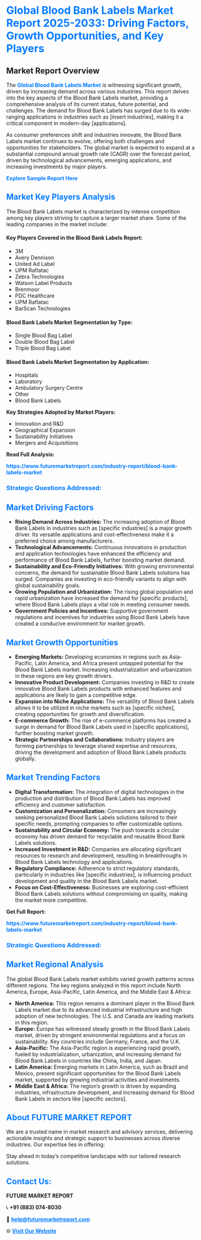 <h1 style="color: #007BFF;">Global Blood Bank Labels Market Report 2025-2033: Driving Factors, Growth Opportunities, and Key Players</h1>

<section id="overview">
<h2>Market Report Overview</h2>
<p>The <a href="https://www.futuremarketreport.com/industry-report/blood-bank-labels-market" style="color: #007BFF; text-decoration: none;"><strong>Global Blood Bank Labels Market</strong></a> is witnessing significant growth, driven by increasing demand across various industries. This report delves into the key aspects of the Blood Bank Labels market, providing a comprehensive analysis of its current status, future potential, and challenges. The demand for Blood Bank Labels has surged due to its wide-ranging applications in industries such as [insert industries], making it a critical component in modern-day [applications].</p>
<p>As consumer preferences shift and industries innovate, the Blood Bank Labels market continues to evolve, offering both challenges and opportunities for stakeholders. The global market is expected to expand at a substantial compound annual growth rate (CAGR) over the forecast period, driven by technological advancements, emerging applications, and increasing investments by major players.</p>
</section>

<section id="overview">
<p><a href="https://www.futuremarketreport.com/request-sample/reportId=125253" style="color: #007BFF; text-decoration: none;"><strong>Explore Sample Report Here</strong></a></p>
</section>

<section id="key-players">
<h2 style="color: #007BFF;">Market Key Players Analysis</h2>
<p>The Blood Bank Labels market is characterized by intense competition among key players striving to capture a larger market share. Some of the leading companies in the market include:</p>
<h4>Key Players Covered in the Blood Bank Labels Report:</h4>
<ul><li>3M</li><li>Avery Dennison</li><li>United Ad Label</li><li>UPM Raflatac</li><li>Zebra Technologies</li><li>Watson Label Products</li><li>Brenmoor</li><li>PDC Healthcare</li><li>UPM Raflatac</li><li>BarScan Technologies</li></ul>
<h4>Blood Bank Labels Market Segmentation by Type:</h4>
<ul><li>Single Blood Bag Label</li><li>Double Blood Bag Label</li><li>Triple Blood Bag Label</li></ul>

<h4>Blood Bank Labels Market Segmentation by Application:</h4>
<ul><li>Hospitals</li><li>Laboratory</li><li>Ambulatory Surgery Centre</li><li>Other</li><li>Blood Bank Labels</li></ul>
<p><strong>Key Strategies Adopted by Market Players:</strong></p>
<ul>
<li>Innovation and R&D</li>
<li>Geographical Expansion</li>
<li>Sustainability Initiatives</li>
<li>Mergers and Acquisitions</li>
</ul>
</section>

<section>
<p><strong>Read Full Analysis: </strong></p><a href="https://www.futuremarketreport.com/industry-report/blood-bank-labels-market" style="color: #007BFF; text-decoration: none;"><strong>https://www.futuremarketreport.com/industry-report/blood-bank-labels-market</strong></a>
<h3 style="color: #007BFF;">Strategic Questions Addressed:</h3>
</section>

<section id="driving-factors">
<h2 style="color: #007BFF;">Market Driving Factors</h2>
<ul>
<li><strong>Rising Demand Across Industries:</strong> The increasing adoption of Blood Bank Labels in industries such as [specific industries] is a major growth driver. Its versatile applications and cost-effectiveness make it a preferred choice among manufacturers.</li>
<li><strong>Technological Advancements:</strong> Continuous innovations in production and application technologies have enhanced the efficiency and performance of Blood Bank Labels, further boosting market demand.</li>
<li><strong>Sustainability and Eco-Friendly Initiatives:</strong> With growing environmental concerns, the demand for sustainable Blood Bank Labels solutions has surged. Companies are investing in eco-friendly variants to align with global sustainability goals.</li>
<li><strong>Growing Population and Urbanization:</strong> The rising global population and rapid urbanization have increased the demand for [specific products], where Blood Bank Labels plays a vital role in meeting consumer needs.</li>
<li><strong>Government Policies and Incentives:</strong> Supportive government regulations and incentives for industries using Blood Bank Labels have created a conducive environment for market growth.</li>
</ul>
</section>

<section id="growth-opportunities">
<h2 style="color: #007BFF;">Market Growth Opportunities</h2>
<ul>
<li><strong>Emerging Markets:</strong> Developing economies in regions such as Asia-Pacific, Latin America, and Africa present untapped potential for the Blood Bank Labels market. Increasing industrialization and urbanization in these regions are key growth drivers.</li>
<li><strong>Innovative Product Development:</strong> Companies investing in R&D to create innovative Blood Bank Labels products with enhanced features and applications are likely to gain a competitive edge.</li>
<li><strong>Expansion into Niche Applications:</strong> The versatility of Blood Bank Labels allows it to be utilized in niche markets such as [specific niches], creating opportunities for growth and diversification.</li>
<li><strong>E-commerce Growth:</strong> The rise of e-commerce platforms has created a surge in demand for Blood Bank Labels used in [specific applications], further boosting market growth.</li>
<li><strong>Strategic Partnerships and Collaborations:</strong> Industry players are forming partnerships to leverage shared expertise and resources, driving the development and adoption of Blood Bank Labels products globally.</li>
</ul>
</section>

<section id="trending-factors">
<h2 style="color: #007BFF;">Market Trending Factors</h2>
<ul>
<li><strong>Digital Transformation:</strong> The integration of digital technologies in the production and distribution of Blood Bank Labels has improved efficiency and customer satisfaction.</li>
<li><strong>Customization and Personalization:</strong> Consumers are increasingly seeking personalized Blood Bank Labels solutions tailored to their specific needs, prompting companies to offer customizable options.</li>
<li><strong>Sustainability and Circular Economy:</strong> The push towards a circular economy has driven demand for recyclable and reusable Blood Bank Labels solutions.</li>
<li><strong>Increased Investment in R&D:</strong> Companies are allocating significant resources to research and development, resulting in breakthroughs in Blood Bank Labels technology and applications.</li>
<li><strong>Regulatory Compliance:</strong> Adherence to strict regulatory standards, particularly in industries like [specific industries], is influencing product development and quality in the Blood Bank Labels market.</li>
<li><strong>Focus on Cost-Effectiveness:</strong> Businesses are exploring cost-efficient Blood Bank Labels solutions without compromising on quality, making the market more competitive.</li>
</ul>
</section>

<section>
<p><strong>Get Full Report: </strong></p><a href="https://www.futuremarketreport.com/industry-report/blood-bank-labels-market" style="color: #007BFF; text-decoration: none;"><strong>https://www.futuremarketreport.com/industry-report/blood-bank-labels-market</strong></a>
<h3 style="color: #007BFF;">Strategic Questions Addressed:</h3>
</section>


<section id="regional-analysis">
<h2 style="color: #007BFF;">Market Regional Analysis</h2>
<p>The global Blood Bank Labels market exhibits varied growth patterns across different regions. The key regions analyzed in this report include North America, Europe, Asia-Pacific, Latin America, and the Middle East & Africa:</p>
<ul>
<li><strong>North America:</strong> This region remains a dominant player in the Blood Bank Labels market due to its advanced industrial infrastructure and high adoption of new technologies. The U.S. and Canada are leading markets in this region.</li>
<li><strong>Europe:</strong> Europe has witnessed steady growth in the Blood Bank Labels market, driven by stringent environmental regulations and a focus on sustainability. Key countries include Germany, France, and the U.K.</li>
<li><strong>Asia-Pacific:</strong> The Asia-Pacific region is experiencing rapid growth, fueled by industrialization, urbanization, and increasing demand for Blood Bank Labels in countries like China, India, and Japan.</li>
<li><strong>Latin America:</strong> Emerging markets in Latin America, such as Brazil and Mexico, present significant opportunities for the Blood Bank Labels market, supported by growing industrial activities and investments.</li>
<li><strong>Middle East & Africa:</strong> The region’s growth is driven by expanding industries, infrastructure development, and increasing demand for Blood Bank Labels in sectors like [specific sectors].</li>
</ul>
</section>

<footer>
<h2 style="color: #007BFF;">About FUTURE MARKET REPORT</h2>
<p>We are a trusted name in market research and advisory services, delivering actionable insights and strategic support to businesses across diverse industries. Our expertise lies in offering:</p>

<p>Stay ahead in today’s competitive landscape with our tailored research solutions.</p>

<h2 style="color: #007BFF;">Contact Us:</h2>
<p><strong>FUTURE MARKET REPORT</strong></p>
<p>📞 <strong>+91 (883) 074-8030</strong></p>
<p>📧 <strong><a href="mailto:help@futuremarketreport.com" style="color: #007BFF;">help@futuremarketreport.com</a></strong></p>
<p>🌐 <strong><a href="https://www.futuremarketreport.com/" style="color: #007BFF;">Visit Our Website</a></strong></p>
</footer>